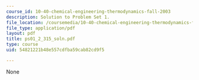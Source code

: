 ```yaml
---
course_id: 10-40-chemical-engineering-thermodynamics-fall-2003
description: Solution to Problem Set 1.
file_location: /coursemedia/10-40-chemical-engineering-thermodynamics-fall-2003/54821221b48e557cdfba59cab82cd9f5_ps01_2_315_soln.pdf
file_type: application/pdf
layout: pdf
title: ps01_2_315_soln.pdf
type: course
uid: 54821221b48e557cdfba59cab82cd9f5

---
```

None